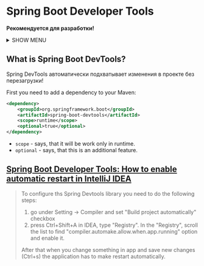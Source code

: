 # Spring Boot Developer Tools
**Рекомендуется для разработки!**

<details>
<summary>SHOW MENU</summary>

- [What is Spring Boot DevTools?](#what-is-spring-boot-devtools)
- [How to enable automatic restart in IntelliJ IDEA](#spring-boot-developer-tools-how-to-enable-automatic-restart-in-intellij-idea)

</details>



## What is Spring Boot DevTools?
Spring DevTools автоматически подхватывает изменения в проекте без перезагрузки!

First you need to add a dependency to your Maven:
```xml
<dependency>
    <groupId>org.springframework.boot</groupId>
    <artifactId>spring-boot-devtools</artifactId>
    <scope>runtime</scope>
    <optional>true</optional>
</dependency>
```
* `scope` - says, that it will be work only in runtime.
* `optional` - says, that this is an additional feature.


## [Spring Boot Developer Tools: How to enable automatic restart in IntelliJ IDEA](https://dev.to/suin/spring-boot-developer-tools-how-to-enable-automatic-restart-in-intellij-idea-1c6i)
> To configure ths Spring Devtools library you need to do the following steps:
> 1. go under Setting -> Compiler and set "Build project automatically" checkbox
> 2. press Ctrl+Shift+A in IDEA, type "Registry". In the "Registry", scroll the list to find "compiler.automake.allow.when.app.running" option and enable it.
>
> After that when you change something in app and save new changes (Ctrl+s) the application has to make restart automatically.

